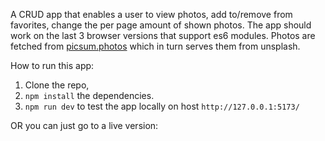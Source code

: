 A CRUD app that enables a user to view photos, add to/remove from favorites, change the per page amount of shown photos. The app should work on the last 3 browser versions that support es6 modules. Photos are fetched from [picsum.photos](https://picsum.photos/) which in turn serves them from unsplash.

How to run this app:
1. Clone the repo,
2. `npm install` the dependencies.
3. `npm run dev` to test the app locally on host `http://127.0.0.1:5173/`

OR you can just go to a live version:
